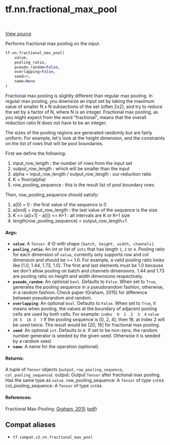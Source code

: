 <div itemscope itemtype="http://developers.google.com/ReferenceObject">
<meta itemprop="name" content="tf.nn.fractional_max_pool" />
<meta itemprop="path" content="Stable" />
</div>

# tf.nn.fractional_max_pool

<!-- Insert buttons and diff -->

<table class="tfo-notebook-buttons tfo-api" align="left">
</table>

<a target="_blank" href="/code/stable/tensorflow/python/ops/nn_ops.py">View source</a>



Performs fractional max pooling on the input.

``` python
tf.nn.fractional_max_pool(
    value,
    pooling_ratio,
    pseudo_random=False,
    overlapping=False,
    seed=0,
    name=None
)
```



<!-- Placeholder for "Used in" -->

Fractional max pooling is slightly different than regular max pooling.  In
regular max pooling, you downsize an input set by taking the maximum value of
smaller N x N subsections of the set (often 2x2), and try to reduce the set by
a factor of N, where N is an integer.  Fractional max pooling, as you might
expect from the word "fractional", means that the overall reduction ratio N
does not have to be an integer.

The sizes of the pooling regions are generated randomly but are fairly
uniform.  For example, let's look at the height dimension, and the constraints
on the list of rows that will be pool boundaries.

First we define the following:

1.  input_row_length : the number of rows from the input set
2.  output_row_length : which will be smaller than the input
3.  alpha = input_row_length / output_row_length : our reduction ratio
4.  K = floor(alpha)
5.  row_pooling_sequence : this is the result list of pool boundary rows

Then, row_pooling_sequence should satisfy:

1.  a[0] = 0 : the first value of the sequence is 0
2.  a[end] = input_row_length : the last value of the sequence is the size
3.  K <= (a[i+1] - a[i]) <= K+1 : all intervals are K or K+1 size
4.  length(row_pooling_sequence) = output_row_length+1

#### Args:


* <b>`value`</b>: A `Tensor`. 4-D with shape `[batch, height, width, channels]`.
* <b>`pooling_ratio`</b>: An int or list of `ints` that has length `1`, `2` or `4`.
  Pooling ratio for each dimension of `value`, currently only supports row
  and col dimension and should be >= 1.0. For example, a valid pooling ratio
  looks like [1.0, 1.44, 1.73, 1.0]. The first and last elements must be 1.0
  because we don't allow pooling on batch and channels dimensions.  1.44 and
  1.73 are pooling ratio on height and width dimensions respectively.
* <b>`pseudo_random`</b>: An optional `bool`.  Defaults to `False`. When set to `True`,
  generates the pooling sequence in a pseudorandom fashion, otherwise, in a
  random fashion. Check paper (Graham, 2015) for difference between
  pseudorandom and random.
* <b>`overlapping`</b>: An optional `bool`.  Defaults to `False`.  When set to `True`,
  it means when pooling, the values at the boundary of adjacent pooling
  cells are used by both cells. For example:
  `index  0  1  2  3  4`
  `value  20 5  16 3  7`
  If the pooling sequence is [0, 2, 4], then 16, at index 2 will be used
  twice.  The result would be [20, 16] for fractional max pooling.
* <b>`seed`</b>: An optional `int`.  Defaults to `0`.  If set to be non-zero, the
  random number generator is seeded by the given seed.  Otherwise it is
  seeded by a random seed.
* <b>`name`</b>: A name for the operation (optional).


#### Returns:


A tuple of `Tensor` objects (`output`, `row_pooling_sequence`,
`col_pooling_sequence`).
  output: Output `Tensor` after fractional max pooling.  Has the same type as
    `value`.
  row_pooling_sequence: A `Tensor` of type `int64`.
  col_pooling_sequence: A `Tensor` of type `int64`.

#### References:

Fractional Max-Pooling:
  [Graham, 2015](https://arxiv.org/abs/1412.6071)
  ([pdf](https://arxiv.org/pdf/1412.6071.pdf))


## Compat aliases

* `tf.compat.v2.nn.fractional_max_pool`

